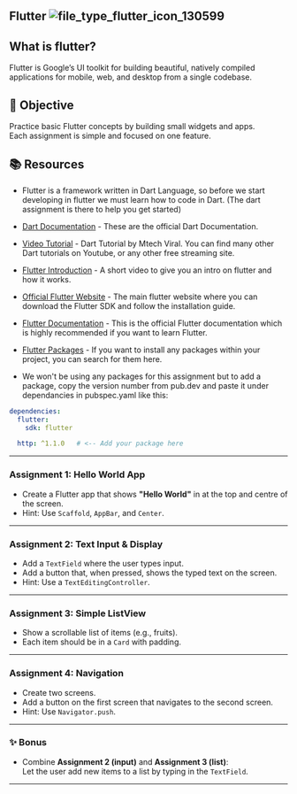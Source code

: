 ## Flutter ![file_type_flutter_icon_130599](https://user-images.githubusercontent.com/77982973/158015418-22478b9f-91f9-456c-9d50-0956e873ded5.png)

## What is flutter?
Flutter is Google’s UI toolkit for building beautiful, natively compiled applications for mobile, web, and desktop from a single codebase.

## 🎯 Objective
Practice basic Flutter concepts by building small widgets and apps.  
Each assignment is simple and focused on one feature.

## 📚 Resources
- Flutter is a framework written in Dart Language, so before we start developing in flutter we must learn how to code in Dart. (The dart assignment is there to help you get started)
- [Dart Documentation](https://dart.dev/guides) - These are the official Dart Documentation.
- [Video Tutorial](https://www.youtube.com/watch?v=0CTj3x6jgeY) -   Dart Tutorial by Mtech Viral. You can find many other Dart tutorials on Youtube, or any other free streaming site.

- [Flutter Introduction](https://youtu.be/fq4N0hgOWzU) - A short video to give you an intro on flutter and how it works.
- [Official Flutter Website](https://flutter.dev/) - The main flutter website where you can download the Flutter SDK and follow the installation guide.
- [Flutter Documentation](https://docs.flutter.dev/) - This is the official Flutter documentation which is highly recommended if you want to learn Flutter.
- [Flutter Packages](https://pub.dev/) - If you want to install any packages within your project, you can search for them here.
- We won't be using any packages for this assignment but to add a package, copy the version number from pub.dev and paste it under dependancies in pubspec.yaml like this:
```yaml
dependencies:
  flutter:
    sdk: flutter

  http: ^1.1.0   # <-- Add your package here
```

---

### Assignment 1: Hello World App
- Create a Flutter app that shows **"Hello World"** in at the top and centre of the screen.
- Hint: Use `Scaffold`, `AppBar`, and `Center`.

---

### Assignment 2: Text Input & Display
- Add a `TextField` where the user types input.
- Add a button that, when pressed, shows the typed text on the screen.
- Hint: Use a `TextEditingController`.

---

### Assignment 3: Simple ListView
- Show a scrollable list of items (e.g., fruits).
- Each item should be in a `Card` with padding.

---

### Assignment 4: Navigation
- Create two screens.
- Add a button on the first screen that navigates to the second screen.
- Hint: Use `Navigator.push`.

---

### ✨ Bonus
- Combine **Assignment 2 (input)** and **Assignment 3 (list)**:  
  Let the user add new items to a list by typing in the `TextField`.

---
